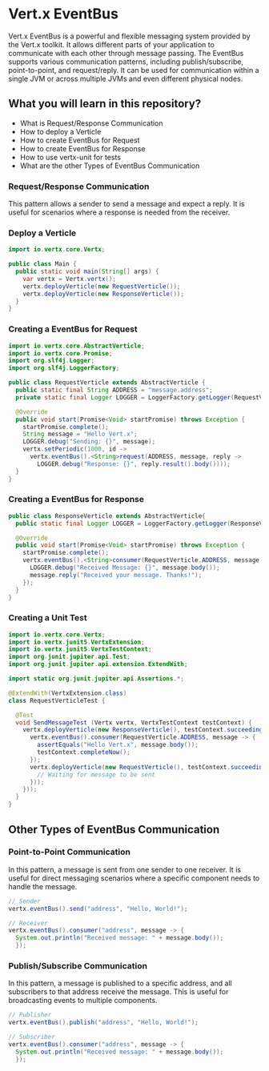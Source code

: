# Vert.x EventBus

Vert.x EventBus is a powerful and flexible messaging system provided by the Vert.x toolkit. It allows different parts of your application to communicate with each other through message passing. The EventBus supports various communication patterns, including publish/subscribe, point-to-point, and request/reply. It can be used for communication within a single JVM or across multiple JVMs and even different physical nodes.

## What you will learn in this repository?
* What is Request/Response Communication
* How to deploy a Verticle
* How to create EventBus for Request
* How to create EventBus for Response
* How to use vertx-unit for tests
* What are the other Types of EventBus Communication

### Request/Response Communication
This pattern allows a sender to send a message and expect a reply. It is useful for scenarios where a response is needed from the receiver.

### Deploy a Verticle
```java
import io.vertx.core.Vertx;

public class Main {
  public static void main(String[] args) {
    var vertx = Vertx.vertx();
    vertx.deployVerticle(new RequestVerticle());
    vertx.deployVerticle(new ResponseVerticle());
  }
}
```

### Creating a EventBus for Request
```java
import io.vertx.core.AbstractVerticle;
import io.vertx.core.Promise;
import org.slf4j.Logger;
import org.slf4j.LoggerFactory;

public class RequestVerticle extends AbstractVerticle {
  public static final String ADDRESS = "message.address";
  private static final Logger LOGGER = LoggerFactory.getLogger(RequestVerticle.class);

  @Override
  public void start(Promise<Void> startPromise) throws Exception {
    startPromise.complete();
    String message = "Hello Vert.x";
    LOGGER.debug("Sending: {}", message);
    vertx.setPeriodic(1000, id ->
      vertx.eventBus().<String>request(ADDRESS, message, reply ->
        LOGGER.debug("Response: {}", reply.result().body())));
  }
}
```

### Creating a EventBus for Response
```java
public class ResponseVerticle extends AbstractVerticle{
  public static final Logger LOGGER = LoggerFactory.getLogger(ResponseVerticle.class);

  @Override
  public void start(Promise<Void> startPromise) throws Exception {
    startPromise.complete();
    vertx.eventBus().<String>consumer(RequestVerticle.ADDRESS, message -> {
      LOGGER.debug("Received Message: {}", message.body());
      message.reply("Received your message. Thanks!");
    });
  }
}
```

### Creating a Unit Test
```java
import io.vertx.core.Vertx;
import io.vertx.junit5.VertxExtension;
import io.vertx.junit5.VertxTestContext;
import org.junit.jupiter.api.Test;
import org.junit.jupiter.api.extension.ExtendWith;

import static org.junit.jupiter.api.Assertions.*;

@ExtendWith(VertxExtension.class)
class RequestVerticleTest {

  @Test
  void SendMessageTest (Vertx vertx, VertxTestContext testContext) {
    vertx.deployVerticle(new ResponseVerticle(), testContext.succeeding(id -> {
      vertx.eventBus().consumer(RequestVerticle.ADDRESS, message -> {
        assertEquals("Hello Vert.x", message.body());
        testContext.completeNow();
      });
      vertx.deployVerticle(new RequestVerticle(), testContext.succeeding(id2 -> {
        // Waiting for message to be sent
      }));
    }));
  }
}
```

## Other Types of EventBus Communication
### Point-to-Point Communication
In this pattern, a message is sent from one sender to one receiver. It is useful for direct messaging scenarios where a specific component needs to handle the message.
```java
// Sender
vertx.eventBus().send("address", "Hello, World!");

// Receiver
vertx.eventBus().consumer("address", message -> {
  System.out.println("Received message: " + message.body());
  });
```
### Publish/Subscribe Communication
In this pattern, a message is published to a specific address, and all subscribers to that address receive the message. This is useful for broadcasting events to multiple components.
```java
// Publisher
vertx.eventBus().publish("address", "Hello, World!");

// Subscriber
vertx.eventBus().consumer("address", message -> {
  System.out.println("Received message: " + message.body());
  });
```
